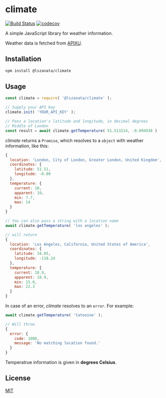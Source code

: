 # climate
[![Build Status](https://travis-ci.org/lszanata/climate.svg?branch=master)](https://travis-ci.org/lszanata/climate)
[![codecov](https://codecov.io/gh/lszanata/climate/branch/master/graph/badge.svg)](https://codecov.io/gh/lszanata/climate)

A simple JavaScript library for weather information.

Weather data is fetched from [APIXU](https://www.apixu.com/).

## Installation

```bash
npm install @lszanata/climate
```

## Usage

```js
const climate = require( '@lszanata/climate' );

// Supply your API key
climate.init( 'YOUR_API_KEY' );

// Pass a location's latitude and longitude, in decimal degrees
// Middle of London
const result = await climate.getTemperature( 51.513214, -0.094938 )
```

*climate* returns a `Promise`, which resolves to a `object` with weather information, like this:

```js
{
  location: 'London, City of London, Greater London, United Kingdom',
  coordinates: {
    latitude: 51.51,
    longitude: -0.09
  },
  temperature: {
    current: 10,
    apparent: 10,
    min: 7.7,
    max: 14
  }
}
```

```js
// You can also pass a string with a location name
await climate.getTemperature( 'los angeles' );

// will return
{
  location: 'Los Angeles, California, United States of America',
  coordinates: {
    latitude: 34.05,
    longitude: -118.24
  },
  temperature: {
    current: 18.9,
    apparent: 18.9,
    min: 15.6,
    max: 22.3
  }
}
```

In case of an error, *climate* resolves to an `error`. For example:

```js
await climate.getTemperature( 'tatooine' );

// Will throw
{
  error: {
    code: 1006,
    message: 'No matching location found.'
  }
}
```

Temperatrue information is given in **degrees Celsius**.

## License

[MIT](./LICENSE)
